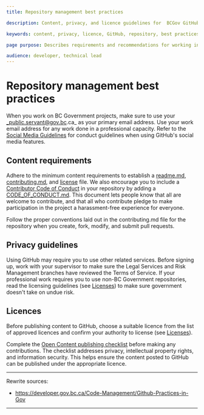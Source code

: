 ```yaml
---
title: Repository management best practices

description: Content, privacy, and licence guidelines for  BCGov GitHub repositories

keywords: content, privacy, licence, GitHub, repository, best practices

page purpose: Describes requirements and recommendations for working in a professional capacity in BC Government GitHub repositories.

audience: developer, technical lead
---
```


# Repository management best practices

When you work on BC Government projects, make sure to use your _public.servant@gov.bc.ca_ as your primary email address. Use your work email address for any work done in a professional capacity. Refer to the [Social Media Guidelines](http://www.gov.bc.ca/citz/citizens_engagement/some_guidelines_master.pdf) for conduct guidelines when using GitHub's social media features.

## Content requirements

Adhere to the minimum content requirements to establish a [readme.md](../BC-Gov-Org-HowTo/SAMPLE-README.md), [contributing.md](../BC-Gov-Org-HowTo/SAMPLE-CONTRIBUTING.md), and [license](../BC-Gov-Org-HowTo/using-licenses.md) file. We also encourage you to include a [Contributor Code of Conduct](http://contributor-covenant.org/) in your repository by adding a [CODE_OF_CONDUCT.md](../BC-Gov-Org-HowTo/SAMPLE-CODE_OF_CONDUCT.md). This document lets people know that all are welcome to contribute, and that all who contribute pledge to make participation in the project a harassment-free experience for everyone.

Follow the proper conventions laid out in the contributing.md file for the repository when you create, fork, modify, and submit pull requests.

## Privacy guidelines

Using GitHub may require you to use other related services. Before signing up, work with your supervisor to make sure the Legal Services and Risk Management branches have reviewed the Terms of Service. If your professional work requires you to use non-BC Government repositories, read the licensing guidelines (see [Licenses](Licenses.md)) to make sure government doesn't take on undue risk.

## Licences

Before publishing content to GitHub, choose a suitable licence from the list of approved licences and confirm your authority to license (see [Licenses](Licenses.md)).

Complete the [Open Content publishing checklist](Content-Approval-Checklist.md) before making any contributions. The checklist addresses privacy, intellectual property rights, and information security. This helps ensure the content posted to GitHub can be published under the appropriate licence.

---
Rewrite sources:
* https://developer.gov.bc.ca/Code-Management/Github-Practices-in-Gov
---
